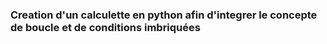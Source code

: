 ### Creation d'un calculette en python afin d'integrer le concepte de boucle et de conditions imbriquées
